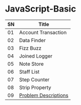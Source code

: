 # JavaScript-Basic

| SN | Title |
| --- | --- |
| 01 | Account Transaction |
| 02 | Data Finder |
| 03 | Fizz Buzz |
| 04 | Joined Logger |
| 05 | Note Store |
| 06 | Staff List |
| 07 | Step Counter |
| 08 | Strip Property |
| 09 | <a href = "https://smallpdf.com/file#s=6744d6c5-035f-4857-98a0-778307d57788" > Problem Descriptions </a> |

